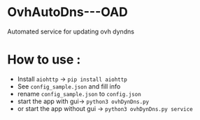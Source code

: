 # OvhAutoDns---OAD

Automated service for updating ovh dyndns

# How to use :

- Install `aiohttp` -> `pip install aiohttp`
- See `config_sample.json` and fill info
- rename `config_sample.json` to `config.json`
- start the app with gui-> `python3 ovhDynDns.py`
- or start the app without gui -> `python3 ovhDynDns.py service`
